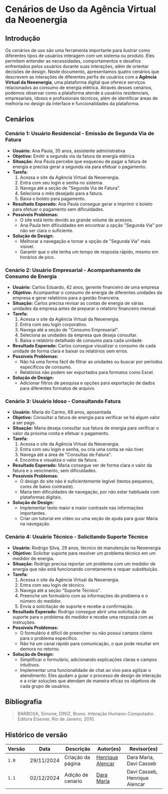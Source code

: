 # Cenários de Uso da Agência Virtual da Neoenergia

## Introdução

Os cenários de uso são uma ferramenta importante para ilustrar como diferentes tipos de usuários interagem com um sistema ou produto. Eles permitem entender as necessidades, comportamentos e desafios enfrentados pelos usuários durante suas interações, além de orientar decisões de design. Neste documento, apresentamos quatro cenários que descrevem as interações de diferentes perfis de usuários com a **Agência Virtual da Neoenergia**, uma plataforma digital que oferece serviços relacionados ao consumo de energia elétrica. Através desses cenários, podemos observar como a plataforma atende a usuários residenciais, empresariais, idosos e profissionais técnicos, além de identificar áreas de melhoria no design da interface e funcionalidades da plataforma.


## Cenários

### **Cenário 1: Usuário Residencial - Emissão de Segunda Via de Fatura**
- **Usuário:** Ana Paula, 35 anos, assistente administrativa  
- **Objetivo:** Emitir a segunda via da fatura de energia elétrica  
- **Situação:** Ana Paula percebe que esqueceu de pagar a fatura de energia e precisa gerar a segunda via para efetuar o pagamento.  
- **Tarefa:**  
  1. Acessa o site da Agência Virtual da Neoenergia.  
  2. Entra com seu login e senha no sistema.  
  3. Navega até a seção de "Segunda Via de Fatura".  
  4. Seleciona o mês desejado para a fatura.  
  5. Baixa o boleto para pagamento.  
- **Resultado Esperado:** Ana Paula consegue gerar e imprimir o boleto para efetuar o pagamento sem dificuldades.  
- **Possíveis Problemas:**  
  - O site está lento devido ao grande volume de acessos.  
  - Ana Paula tem dificuldades em encontrar a opção "Segunda Via" por não ser clara o suficiente.  
- **Solução de Design:**  
  - Melhorar a navegação e tornar a opção de "Segunda Via" mais visível.  
  - Garantir que o site tenha um tempo de resposta rápido, mesmo em horários de pico.


### **Cenário 2: Usuário Empresarial - Acompanhamento de Consumo de Energia**
- **Usuário:** Carlos Eduardo, 42 anos, gerente financeiro de uma empresa  
- **Objetivo:** Acompanhar o consumo de energia de diferentes unidades da empresa e gerar relatórios para a gestão financeira.  
- **Situação:** Carlos precisa revisar as contas de energia de várias unidades da empresa antes de preparar o relatório financeiro mensal.  
- **Tarefa:**  
  1. Acessa o site da Agência Virtual da Neoenergia.  
  2. Entra com seu login corporativo.  
  3. Navega até a seção de "Consumo Empresarial".  
  4. Seleciona as unidades da empresa que deseja consultar.  
  5. Baixa o relatório detalhado de consumo para cada unidade.  
- **Resultado Esperado:** Carlos consegue visualizar o consumo de cada unidade de forma clara e baixar os relatórios sem erros.  
- **Possíveis Problemas:**  
  - Não há uma forma fácil de filtrar as unidades ou buscar por períodos específicos de consumo.  
  - Relatórios não podem ser exportados para formatos como Excel.  
- **Solução de Design:**  
  - Adicionar filtros de pesquisa e opções para exportação de dados para diferentes formatos de arquivo.


### **Cenário 3: Usuário Idoso - Consultando Fatura**
- **Usuário:** Maria do Carmo, 68 anos, aposentada  
- **Objetivo:** Consultar a fatura de energia para verificar se há algum valor a ser pago.  
- **Situação:** Maria deseja consultar sua fatura de energia para verificar o valor da próxima conta e efetuar o pagamento.  
- **Tarefa:**  
  1. Acessa o site da Agência Virtual da Neoenergia.  
  2. Entra com seu login e senha, ou cria uma conta se não tiver.  
  3. Navega até a área de "Consultas de Fatura".  
  4. Encontra e visualiza o valor da fatura.  
- **Resultado Esperado:** Maria consegue ver de forma clara o valor da fatura e o vencimento, sem dificuldades.  
- **Possíveis Problemas:**  
  - O design do site não é suficientemente legível (textos pequenos, cores de baixo contraste).  
  - Maria tem dificuldades de navegação, por não estar habituada com plataformas digitais.  
- **Solução de Design:**  
  - Implementar texto maior e maior contraste nas informações importantes.  
  - Criar um tutorial em vídeo ou uma seção de ajuda para guiar Maria na navegação.


### **Cenário 4: Usuário Técnico - Solicitando Suporte Técnico**
- **Usuário:** Rodrigo Silva, 29 anos, técnico de manutenção na Neoenergia  
- **Objetivo:** Solicitar suporte para resolver um problema técnico em um medidor de energia.  
- **Situação:** Rodrigo precisa reportar um problema com um medidor de energia que não está funcionando corretamente e requer substituição.  
- **Tarefa:**  
  1. Acessa o site da Agência Virtual da Neoenergia.  
  2. Entra com seu login de técnico.  
  3. Navega até a seção "Suporte Técnico".  
  4. Preenche um formulário com as informações do problema e o número do medidor.  
  5. Envia a solicitação de suporte e recebe a confirmação.  
- **Resultado Esperado:** Rodrigo consegue abrir uma solicitação de suporte para o problema do medidor e recebe uma resposta com as instruções.  
- **Possíveis Problemas:**  
  - O formulário é difícil de preencher ou não possui campos claros para o problema específico.  
  - Não há um canal rápido para comunicação, o que pode resultar em demora no retorno.  
- **Solução de Design:**  
  - Simplificar o formulário, adicionando explicações claras e campos intuitivos.  
  - Implementar uma funcionalidade de chat ao vivo para agilizar o atendimento.
 Eles ajudam a guiar o processo de design de interação e a criar soluções que atendam de maneira eficaz os objetivos de cada grupo de usuários.

## Bibliografia

>  BARBOSA, Simone; DINIZ, Bruno. Interação Humano-Computador. Editora Elsevier, Rio de Janeiro, 2010.

## Histórico de versão

| Versão | Data       | Descrição                             | Autor(es)                                       | Revisor(es)             |
| ------ | ---------- | ------------------------------------- | ----------------------------------------------- | ----------------------- |
| `1.0`  | 29/11/2024 | Criação da página                     | [Henrique Alencar](https://github.com/henryqma) | Dara Maria, Davi Casseb |
| `1.1`  | 02/12/2024 | Adição de cenario                    | [Dara Maria](https://github.com/daramariabs) | Davi Casseb, Henrique Alencar |
